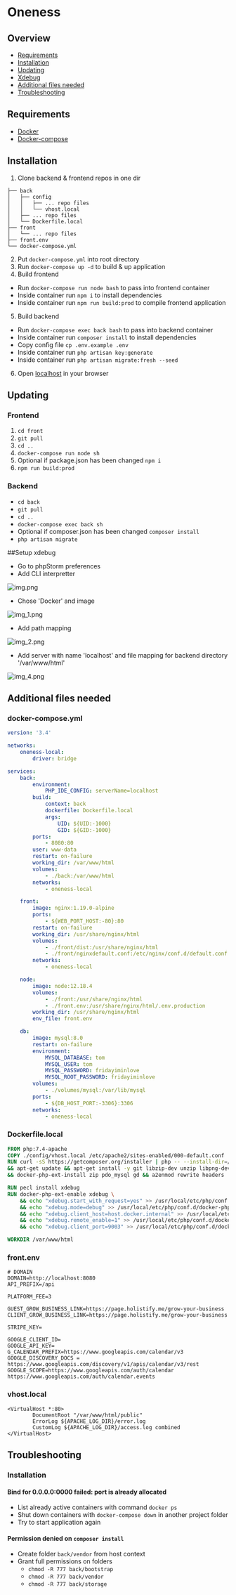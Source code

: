 # Oneness

## Overview

- [Requirements](#requirements)
- [Installation](#installation)
- [Updating](#updating)
- [Xdebug](#setup-xdebug)
- [Additional files needed](#additional-files-needed)
- [Troubleshooting](#troubleshooting)

## Requirements

- [Docker](https://docs.docker.com/engine/install/ubuntu/)
- [Docker-compose](https://docs.docker.com/compose/install/)

## Installation

1. Clone backend & frontend repos in one dir

```
├── back
│   ├── config
│   │   ├── ... repo files
│   │   └── vhost.local
│   ├── ... repo files
│   └── Dockerfile.local
├── front
│   └── ... repo files
├── front.env
└── docker-compose.yml
```

2. Put `docker-compose.yml` into root directory
3. Run `docker-compose up -d` to build & up application
4. Build frontend

- Run `docker-compose run node bash` to pass into frontend container
- Inside container run `npm i` to install dependencies
- Inside container run `npm run build:prod` to compile frontend application

5. Build backend

- Run `docker-compose exec back bash` to pass into backend container
- Inside container run `composer install` to install dependencies
- Copy config file `cp .env.example .env`
- Inside container run `php artisan key:generate`
- Inside container run `php artisan migrate:fresh --seed`

6. Open [localhost](http://localhost) in your browser

## Updating

### Frontend

1. `cd front`
2. `git pull`
3. `cd ..`
4. `docker-compose run node sh`
5. Optional if package.json has been changed `npm i`
6. `npm run build:prod`

### Backend

- `cd back`
- `git pull`
- `cd ..`
- `docker-compose exec back sh`
- Optional if composer.json has been changed `composer install`
- `php artisan migrate`

##Setup xdebug
- Go to phpStorm preferences
- Add CLI interpretter

![img.png](img.png)

- Chose 'Docker' and image

![img_1.png](img_1.png)

- Add path mapping

![img_2.png](img_2.png)

- Add server with name 'localhost' and file mapping for backend directory '/var/www/html'

![img_4.png](img_4.png)

## Additional files needed

### docker-compose.yml

```yaml
version: '3.4'

networks:
    oneness-local:
        driver: bridge

services:
    back:
        environment:
            PHP_IDE_CONFIG: serverName=localhost
        build:
            context: back
            dockerfile: Dockerfile.local
            args:
                UID: ${UID:-1000}
                GID: ${GID:-1000}
        ports:
            - 8080:80
        user: www-data
        restart: on-failure
        working_dir: /var/www/html
        volumes:
            - ./back:/var/www/html
        networks:
            - oneness-local

    front:
        image: nginx:1.19.0-alpine
        ports:
            - ${WEB_PORT_HOST:-80}:80
        restart: on-failure
        working_dir: /usr/share/nginx/html
        volumes:
            - ./front/dist:/usr/share/nginx/html
            - ./front/nginxdefault.conf:/etc/nginx/conf.d/default.conf
        networks:
            - oneness-local

    node:
        image: node:12.18.4
        volumes:
            - ./front:/usr/share/nginx/html
            - ./front.env:/usr/share/nginx/html/.env.production
        working_dir: /usr/share/nginx/html
        env_file: front.env

    db:
        image: mysql:8.0
        restart: on-failure
        environment:
            MYSQL_DATABASE: tom
            MYSQL_USER: tom
            MYSQL_PASSWORD: fridayiminlove
            MYSQL_ROOT_PASSWORD: fridayiminlove
        volumes:
            - ./volumes/mysql:/var/lib/mysql
        ports:
            - ${DB_HOST_PORT:-3306}:3306
        networks:
            - oneness-local
```

### Dockerfile.local

```Dockerfile
FROM php:7.4-apache
COPY ./config/vhost.local /etc/apache2/sites-enabled/000-default.conf
RUN curl -sS https://getcomposer.org/installer | php -- --install-dir=/usr/local/bin --filename=composer \
&& apt-get update && apt-get install -y git libzip-dev unzip libpng-dev mysql-common default-mysql-client\
&& docker-php-ext-install zip pdo_mysql gd && a2enmod rewrite headers

RUN pecl install xdebug
RUN docker-php-ext-enable xdebug \
    && echo "xdebug.start_with_request=yes" >> /usr/local/etc/php/conf.d/docker-php-ext-xdebug.ini \
    && echo "xdebug.mode=debug" >> /usr/local/etc/php/conf.d/docker-php-ext-xdebug.ini \
    && echo "xdebug.client_host=host.docker.internal" >> /usr/local/etc/php/conf.d/docker-php-ext-xdebug.ini \
    && echo "xdebug.remote_enable=1" >> /usr/local/etc/php/conf.d/docker-php-ext-xdebug.ini \
    && echo "xdebug.client_port=9003" >> /usr/local/etc/php/conf.d/docker-php-ext-xdebug.ini

WORKDIR /var/www/html
```

### front.env

```dotenv
# DOMAIN
DOMAIN=http://localhost:8080
API_PREFIX=/api

PLATFORM_FEE=3

GUEST_GROW_BUSINESS_LINK=https://page.holistify.me/grow-your-business
CLIENT_GROW_BUSINESS_LINK=https://page.holistify.me/grow-your-business

STRIPE_KEY=

GOOGLE_CLIENT_ID=
GOOGLE_API_KEY=
G_CALENDAR_PREFIX=https://www.googleapis.com/calendar/v3
GOOGLE_DISCOVERY_DOCS = https://www.googleapis.com/discovery/v1/apis/calendar/v3/rest
GOOGLE_SCOPE=https://www.googleapis.com/auth/calendar https://www.googleapis.com/auth/calendar.events
```

### vhost.local

```
<VirtualHost *:80>
        DocumentRoot "/var/www/html/public"
        ErrorLog ${APACHE_LOG_DIR}/error.log
        CustomLog ${APACHE_LOG_DIR}/access.log combined
</VirtualHost>
```

## Troubleshooting

### Installation

#### Bind for 0.0.0.0:0000 failed: port is already allocated

- List already active containers with command `docker ps`
- Shut down containers with `docker-compose down` in another project folder
- Try to start application again

#### Permission denied on `composer install`

- Create folder `back/vendor` from host context
- Grant full permissions on folders
    - `chmod -R 777 back/bootstrap`
    - `chmod -R 777 back/vendor`
    - `chmod -R 777 back/storage`
